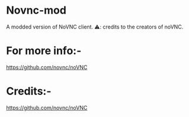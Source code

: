 # Novnc-mod
A modded version of NoVNC client. 
⚠️: credits to the creators of noVNC.
# For more info:-
https://github.com/novnc/noVNC
# Credits:-
https://github.com/novnc/noVNC

